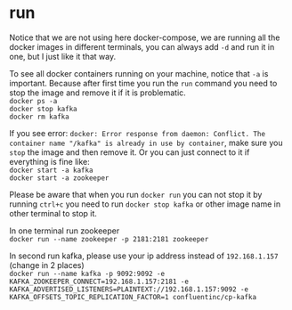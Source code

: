 # run  
Notice that we are not using here docker-compose, we are running all the docker images in different terminals, you can always add `-d` and run it in one, but I just like it that way.  

To see all docker containers running on your machine, notice that `-a` is important. Because after first time you run the `run` command you need to stop the image and remove it if it is problematic.  
`docker ps -a`  
`docker stop kafka`  
`docker rm kafka`  
  
If you see error: `docker: Error response from daemon: Conflict. The container name "/kafka" is already in use by container`, make sure you `stop` the image and then remove it. Or you can just connect to it if everything is fine like:  
`docker start -a kafka`  
`docker start -a zookeeper`  
  

Please be aware that when you run `docker run` you can not stop it by running `ctrl+c` you need to run `docker stop kafka` or other image name in other terminal to stop it.  
  
In one terminal run zookeeper  
`docker run --name zookeeper -p 2181:2181 zookeeper`  

In second run kafka, please use your ip address instead of `192.168.1.157` (change in 2 places)  
`docker run --name kafka -p 9092:9092 -e KAFKA_ZOOKEEPER_CONNECT=192.168.1.157:2181 -e KAFKA_ADVERTISED_LISTENERS=PLAINTEXT://192.168.1.157:9092 -e KAFKA_OFFSETS_TOPIC_REPLICATION_FACTOR=1 confluentinc/cp-kafka`  
  